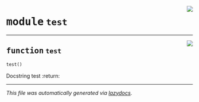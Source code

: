 <!-- markdownlint-disable -->

<a href="../src/test.py#L0"><img align="right" style="float:right;" src="https://img.shields.io/badge/-source-cccccc?style=flat-square"></a>

# <kbd>module</kbd> `test`





---

<a href="../src/test.py#L1"><img align="right" style="float:right;" src="https://img.shields.io/badge/-source-cccccc?style=flat-square"></a>

## <kbd>function</kbd> `test`

```python
test()
```

Docstring test :return: 




---

_This file was automatically generated via [lazydocs](https://github.com/ml-tooling/lazydocs)._

